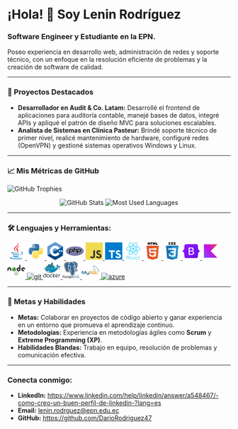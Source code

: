 # ¡Hola! 👋 Soy Lenin Rodríguez

### Software Engineer y Estudiante en la EPN.

Poseo experiencia en desarrollo web, administración de redes y soporte técnico, con un enfoque en la resolución eficiente de problemas y la creación de software de calidad.

---

### 🚀 Proyectos Destacados

* **Desarrollador en Audit & Co. Latam:** Desarrollé el frontend de aplicaciones para auditoría contable, manejé bases de datos, integré APIs y apliqué el patrón de diseño MVC para soluciones escalables.
* **Analista de Sistemas en Clínica Pasteur:** Brindé soporte técnico de primer nivel, realicé mantenimiento de hardware, configuré redes (OpenVPN) y gestioné sistemas operativos Windows y Linux.

---

### 📈 Mis Métricas de GitHub

![GitHub Trophies](https://github-profile-trophy.vercel.app/?username=DarioRodriguez47&theme=radical)

<p align="center">
  <img src="https://github-readme-stats.vercel.app/api?username=DarioRodriguez47&show_icons=true&theme=radical" alt="GitHub Stats" width="450" />
  <img src="https://github-readme-stats.vercel.app/api/top-langs/?username=DarioRodriguez47&layout=compact&theme=radical" alt="Most Used Languages" width="380" />
</p>

---

### 🛠️ Lenguajes y Herramientas:

<p align="left">
  <a href="https://www.java.com" target="_blank"> <img src="https://raw.githubusercontent.com/devicons/devicon/master/icons/java/java-original.svg" alt="java" width="40" height="40"/> </a>
  <a href="https://www.python.org" target="_blank"> <img src="https://raw.githubusercontent.com/devicons/devicon/master/icons/python/python-original.svg" alt="python" width="40" height="40"/> </a>
  <a href="https://www.cplusplus.com/" target="_blank"> <img src="https://raw.githubusercontent.com/devicons/devicon/master/icons/cplusplus/cplusplus-original.svg" alt="c++" width="40" height="40"/> </a>
  <a href="https://www.php.net/" target="_blank"> <img src="https://raw.githubusercontent.com/devicons/devicon/master/icons/php/php-original.svg" alt="php" width="40" height="40"/> </a>
  <a href="https://www.javascript.com" target="_blank"> <img src="https://raw.githubusercontent.com/devicons/devicon/master/icons/javascript/javascript-original.svg" alt="javascript" width="40" height="40"/> </a>
  <a href="https://www.typescriptlang.org/" target="_blank"> <img src="https://raw.githubusercontent.com/devicons/devicon/master/icons/typescript/typescript-original.svg" alt="typescript" width="40" height="40"/> </a>
  <a href="https://reactjs.org/" target="_blank"> <img src="https://raw.githubusercontent.com/devicons/devicon/master/icons/react/react-original-wordmark.svg" alt="react" width="40" height="40"/> </a>
  <a href="https://www.w3.org/html/" target="_blank"> <img src="https://raw.githubusercontent.com/devicons/devicon/master/icons/html5/html5-original-wordmark.svg" alt="html5" width="40" height="40"/> </a>
  <a href="https://www.w3.org/css/" target="_blank"> <img src="https://raw.githubusercontent.com/devicons/devicon/master/icons/css3/css3-original-wordmark.svg" alt="css3" width="40" height="40"/> </a>
  <a href="https://getbootstrap.com" target="_blank"> <img src="https://raw.githubusercontent.com/devicons/devicon/master/icons/bootstrap/bootstrap-original.svg" alt="bootstrap" width="40" height="40"/> </a>
  <a href="https://kotlinlang.org/" target="_blank"> <img src="https://raw.githubusercontent.com/devicons/devicon/master/icons/kotlin/kotlin-original.svg" alt="kotlin" width="40" height="40"/> </a>
  <a href="https://nodejs.org" target="_blank"> <img src="https://raw.githubusercontent.com/devicons/devicon/master/icons/nodejs/nodejs-original-wordmark.svg" alt="nodejs" width="40" height="40"/> </a>
  <a href="https://git-scm.com/" target="_blank"> <img src="https://www.vectorlogo.zone/logos/git-scm/git-scm-icon.svg" alt="git" width="40" height="40"/> </a>
  <a href="https://www.docker.com/" target="_blank"> <img src="https://raw.githubusercontent.com/devicons/devicon/master/icons/docker/docker-original-wordmark.svg" alt="docker" width="40" height="40"/> </a>
  <a href="https://www.postgresql.org" target="_blank"> <img src="https://raw.githubusercontent.com/devicons/devicon/master/icons/postgresql/postgresql-original-wordmark.svg" alt="postgresql" width="40" height="40"/> </a>
  <a href="https://www.mysql.com/" target="_blank"> <img src="https://raw.githubusercontent.com/devicons/devicon/master/icons/mysql/mysql-original-wordmark.svg" alt="mysql" width="40" height="40"/> </a>
  <a href="https://azure.microsoft.com/" target="_blank"> <img src="https://www.vectorlogo.zone/logos/microsoft_azure/microsoft_azure-icon.svg" alt="azure" width="40" height="40"/> </a>
</p>

---

### 🎯 Metas y Habilidades

* **Metas:** Colaborar en proyectos de código abierto y ganar experiencia en un entorno que promueva el aprendizaje continuo.
* **Metodologías:** Experiencia en metodologías ágiles como **Scrum** y **Extreme Programming (XP)**.
* **Habilidades Blandas:** Trabajo en equipo, resolución de problemas y comunicación efectiva.

---

### Conecta conmigo:

* **LinkedIn:** https://www.linkedin.com/help/linkedin/answer/a548467/-como-creo-un-buen-perfil-de-linkedin-?lang=es
* **Email:** lenin.rodrguez@epn.edu.ec
* **GitHub:** https://github.com/DarioRodriguez47
